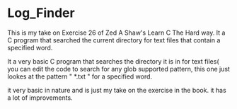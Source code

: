# Log_Finder
This is my take on Exercise 26 of Zed A Shaw's Learn C The Hard way. It a C program that searched the current directory for text files that contain a specified word.



It a very basic C program that searches the directory it is in for text files( you can edit the code to search for any glob supported pattern, this one just lookes at the pattern " *.txt " for a specified word.

it very basic in nature and is just my take on the exercise in the book. it has a lot of improvements.
